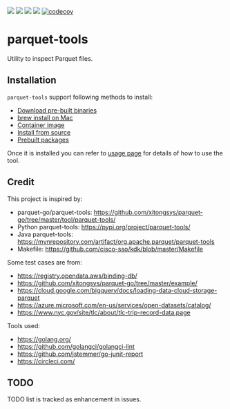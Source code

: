[![](https://img.shields.io/github/v/tag/hangxie/parquet-tools.svg?color=brightgreen&label=version&sort=semver)](https://github.com/hangxie/parquet-tools/releases)
[![](https://circleci.com/gh/hangxie/parquet-tools/tree/main.svg?style=shield)](https://circleci.com/gh/hangxie/parquet-tools/tree/main)
[![](https://goreportcard.com/badge/github.com/hangxie/parquet-tools)](https://goreportcard.com/report/github.com/hangxie/parquet-tools)
[![](https://img.shields.io/badge/license-BSD%203-blue)](https://github.com/hangxie/parquet-tools/blob/main/LICENSE)
[![codecov](https://codecov.io/gh/hangxie/parquet-tools/graph/badge.svg?token=ndcA88McUD)](https://codecov.io/gh/hangxie/parquet-tools)

# parquet-tools
Utility to inspect Parquet files.

## Installation

`parquet-tools` support following methods to install:

* [Download pre-built binaries](USAGE.md#download-pre-built-binaries)
* [brew install on Mac](USAGE.md#brew-install)
* [Container image](USAGE.md#container-image)
* [Install from source](USAGE.md#install-from-source)
* [Prebuilt packages](USAGE.md#prebuilt-packages)

Once it is installed you can refer to [usage page](USAGE.md#usage) for details of how to use the tool.

## Credit

This project is inspired by:

* parquet-go/parquet-tools: https://github.com/xitongsys/parquet-go/tree/master/tool/parquet-tools/
* Python parquet-tools: https://pypi.org/project/parquet-tools/
* Java parquet-tools: https://mvnrepository.com/artifact/org.apache.parquet/parquet-tools
* Makefile: https://github.com/cisco-sso/kdk/blob/master/Makefile

Some test cases are from:

* https://registry.opendata.aws/binding-db/
* https://github.com/xitongsys/parquet-go/tree/master/example/
* https://cloud.google.com/bigquery/docs/loading-data-cloud-storage-parquet
* https://azure.microsoft.com/en-us/services/open-datasets/catalog/
* https://www.nyc.gov/site/tlc/about/tlc-trip-record-data.page

Tools used:

* https://golang.org/
* https://github.com/golangci/golangci-lint
* https://github.com/jstemmer/go-junit-report
* https://circleci.com/

## TODO

TODO list is tracked as enhancement in issues.
